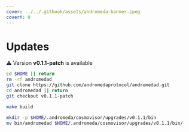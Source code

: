 ```yaml
---
cover: ../../.gitbook/assets/andromeda-banner.jpeg
coverY: 0
---
```


# Updates

⚠️ Version **v0.1.1-patch** is available

```bash
cd $HOME || return
rm -rf andromedad
git clone https://github.com/andromedaprotocol/andromedad.git
cd andromedad || return
git checkout v0.1.1-patch

make build

mkdir -p $HOME/.andromeda/cosmovisor/upgrades/v0.1.1/bin
mv bin/andromedad $HOME/.andromeda/cosmovisor/upgrades/v0.1.1/bin/
```
